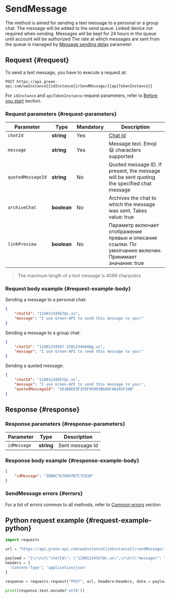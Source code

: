 # SendMessage

The method is aimed for sending a text message to a personal or a group chat.
The message will be added to the send queue. Linked device not required when sending. Messages will be kept for 24 hours in the queue until account will be authorized 
The rate at which messages are sent from the queue is managed by [Message sending delay](../send-messages-delay.md) parameter.

## Request {#request}

To send a text message, you have to execute a request at:
```
POST https://api.green-api.com/waInstance{{idInstance}}/SendMessage/{{apiTokenInstance}}
```

For `idInstance` and `apiTokenInstance` request parameters, refer to [Before you start](../../before-start.md#parameters) section.

### Request parameters {#request-parameters}

Parameter | Type | Mandatory | Description
----- | ----- | ----- | -----
`chatId` | **string** | Yes | [Chat Id](../chat-id.md)
`message` | **string** | Yes | Message text. Emoji 😃 characters supported 
`quotedMessageId` | **string** | No | Quoted message ID. If present, the message will be sent quoting the specified chat message
`archiveChat` | **boolean** | No | Archives the chat to which the message was sent. Takes value: true|false
`linkPreview` | **boolean** | No | Параметр включает отображение превью и описание ссылки. По умолчанию включен. Принимает значания: true|false


> The maximum length of a text message is 4096 characters

### Request body example {#request-example-body}

Sending a message to a personal chat:
```json
{
    "chatId": "11001234567@c.us",
    "message": "I use Green-API to send this message to you!"
}
```

Sending a message to a group chat:
```json
{
    "chatId": "11001234567-1581234048@g.us",
    "message": "I use Green-API to send this message to you!"
}
```

Sending a quoted message:
```json
{
    "chatId": "11001234567@с.us",
    "message": "I use Green-API to send this message to you!",
    "quotedMessageId": "361B0E63F2FDF95903B6A9C9A102F34B"
}
```
## Response {#response}

### Response parameters {#response-parameters}

Parameter | Type |  Description
----- | ----- | -----
`idMessage ` | **string** | Sent message Id 

### Response body example {#response-example-body}

```json
{
    "idMessage": "3EB0C767D097B7C7C030"
}
```

### SendMessage errors {#errors}

For a list of errors common to all methods, refer to [Common errors](../common-errors.md) section

## Python request example {#request-example-python}

```python
import requests

url = "https://api.green-api.com/waInstance{{idInstance}}/sendMessage/{{apiTokenInstance}}"

payload = "{\r\n\t\"chatId\": \"11001234567@c.us\",\r\n\t\"message\": \"I use Green-API to send this message to you!\"\r\n}"
headers = {
  'Content-Type': 'application/json'
}

response = requests.request("POST", url, headers=headers, data = payload)

print(response.text.encode('utf8'))
```